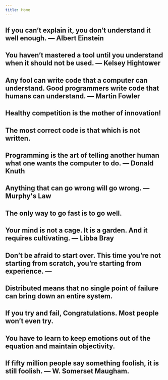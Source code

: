 ```yaml
---
title: Home
---
```


## If you can’t explain it, you don’t understand it well enough. ― Albert Einstein

## You haven’t mastered a tool until you understand when it should not be used. ― Kelsey Hightower

## Any fool can write code that a computer can understand. Good programmers write code that humans can understand. ― Martin Fowler

## Healthy competition is the mother of innovation!

## The most correct code is that which is not written.

## Programming is the art of telling another human what one wants the computer to do. ― Donald Knuth

## Anything that can go wrong will go wrong. ― Murphy's Law

## The only way to go fast is to go well.

## Your mind is not a cage. It is a garden. And it requires cultivating. ― Libba Bray

## Don’t be afraid to start over. This time you’re not starting from scratch, you’re starting from experience. ―  

## Distributed means that no single point of failure can bring down an entire system.

## If you try and fail, Congratulations. Most people won’t even try.

## You have to learn to keep emotions out of the equation and maintain objectivity.

## If fifty million people say something foolish, it is still foolish. ―  W. Somerset Maugham.
